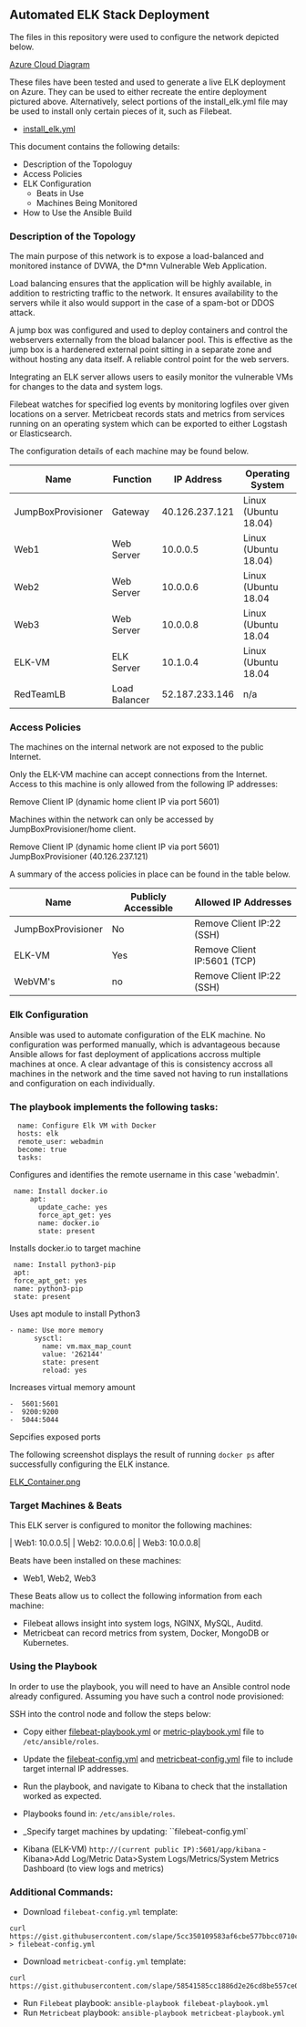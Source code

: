 ## Automated ELK Stack Deployment

The files in this repository were used to configure the network depicted below.

 [Azure Cloud Diagram](./Images/azure_cloud_diagram.png)

These files have been tested  and used to generate a live ELK deployment on Azure. They can be used to either recreate the entire deployment pictured above. Alternatively, select portions of the install_elk.yml file may be used to install only certain pieces of it, such as Filebeat.

  - [install_elk.yml](./install_elk.yml)

This document contains the following details:

- Description of the Topologuy
- Access Policies
- ELK Configuration
  - Beats in Use
  - Machines Being Monitored
- How to Use the Ansible Build


### Description of the Topology

The main purpose of this network is to expose a load-balanced and monitored instance of DVWA, the D*mn Vulnerable Web Application.

Load balancing ensures that the application will be highly available, in addition to restricting traffic to the network.
It ensures availability to the servers while it also would support in the case of a spam-bot or DDOS attack.

A jump box was configured and used to deploy containers and control the webservers externally from the bload balancer pool. This is effective as the jump box is a hardenered external point sitting in a separate zone and without hosting any data itself. A reliable control point for the web servers.  


Integrating an ELK server allows users to easily monitor the vulnerable VMs for changes to the data and system logs.

Filebeat watches for specified log events by monitoring logfiles over given locations on a server. 
Metricbeat records stats and metrics from services running on an operating system which can be exported to either Logstash or Elasticsearch.

The configuration details of each machine may be found below.


| Name     | Function | IP Address | Operating System |
| -------- | -------- | ---------- | ---------------- |
| JumpBoxProvisioner | Gateway  | 40.126.237.121   | Linux (Ubuntu 18.04)            |
| Web1     | Web Server| 10.0.0.5| Linux (Ubuntu 18.04)                  |
| Web2     | Web Server| 10.0.0.6| Linux (Ubuntu 18.04                 |
| Web3     | Web Server| 10.0.0.8| Linux (Ubuntu 18.04                 |
| ELK-VM     | ELK Server| 10.1.0.4| Linux (Ubuntu 18.04                 |
| RedTeamLB     | Load Balancer| 52.187.233.146| n/a               |
### Access Policies

The machines on the internal network are not exposed to the public Internet. 

Only the ELK-VM machine can accept connections from the Internet. Access to this machine is only allowed from the following IP addresses:

Remove Client IP (dynamic home client IP via port 5601)

Machines within the network can only be accessed by JumpBoxProvisioner/home client.

Remove Client IP (dynamic home client IP via port 5601)
JumpBoxProvisioner (40.126.237.121)


A summary of the access policies in place can be found in the table below.

| Name     | Publicly Accessible | Allowed IP Addresses |
| -------- | ------------------- | -------------------- |
| JumpBoxProvisioner | No             | Remove Client IP:22 (SSH)   |
| ELK-VM         |     Yes                |  Remove Client IP:5601 (TCP)                     |
| WebVM's         |     no                |   Remove Client IP:22 (SSH)                   |

### Elk Configuration

Ansible was used to automate configuration of the ELK machine. No configuration was performed manually, which is advantageous because Ansible allows for fast deployment of applications accross multiple machines at once. A clear advantage of this is consistency accross all machines in the network and the time saved not having to run installations and configuration on each individually. 

### The playbook implements the following tasks:


```
  name: Configure Elk VM with Docker 
  hosts: elk
  remote_user: webadmin
  become: true
  tasks:
  ```
  Configures and identifies the remote username in this case 'webadmin'.
 ```
  name: Install docker.io
      apt:
        update_cache: yes
        force_apt_get: yes
        name: docker.io
        state: present
```
Installs docker.io to target machine
```
 name: Install python3-pip
 apt:
 force_apt_get: yes
 name: python3-pip
 state: present
```
Uses apt module to install Python3

```
- name: Use more memory
      sysctl:
        name: vm.max_map_count
        value: '262144'
        state: present
        reload: yes
```
Increases virtual memory amount

```
-  5601:5601
-  9200:9200
-  5044:5044
```
Sepcifies exposed ports


The following screenshot displays the result of running `docker ps` after successfully configuring the ELK instance.

[ELK_Container.png](./ELK_Container.png)

### Target Machines & Beats

This ELK server is configured to monitor the following machines:

| Web1: 10.0.0.5| 
| Web2: 10.0.0.6| 
| Web3: 10.0.0.8| 

Beats have been installed on these machines:

- Web1, Web2, Web3

These Beats allow us to collect the following information from each machine:

- Filebeat allows insight into system logs, NGINX, MySQL, Auditd.
- Metricbeat can record metrics from system, Docker, MongoDB or Kubernetes.

### Using the Playbook

In order to use the playbook, you will need to have an Ansible control node already configured. Assuming you have such a control node provisioned: 

SSH into the control node and follow the steps below:

- Copy either [filebeat-playbook.yml](./filebeat-playbook.yml) or [metric-playbook.yml](./metric-playbook.yml) file to `/etc/ansible/roles`.
- Update the [filebeat-config.yml](./filebeat-config.yml) and [metricbeat-config.yml](./metricbeat-config.yml) file to include target internal IP addresses.
- Run the playbook, and navigate to Kibana to check that the installation worked as expected.

- Playbooks found in: `/etc/ansible/roles`.
- _Specify target machines by updating: ``filebeat-config.yml`
- Kibana (ELK-VM) `http://(current public IP):5601/app/kibana` - Kibana>Add Log/Metric Data>System Logs/Metrics/System Metrics Dashboard (to view logs and metrics) 

### Additional Commands:
- Download `filebeat-config.yml` template:
```
curl https://gist.githubusercontent.com/slape/5cc350109583af6cbe577bbcc0710c93/raw/eca603b72586fbe148c11f9c87bf96a63cb25760/Filebeat > filebeat-config.yml
```
- Download `metricbeat-config.yml` template:
```
curl https://gist.githubusercontent.com/slape/58541585cc1886d2e26cd8be557ce04c/raw/0ce2c7e744c54513616966affb5e9d96f5e12f73/metricbeat
```
- Run `Filebeat` playbook:
``` ansible-playbook filebeat-playbook.yml ```
- Run `Metricbeat` playbook:
``` ansible-playbook metricbeat-playbook.yml ```

